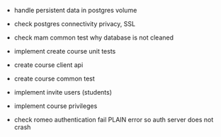 
- handle persistent data in postgres volume
- check postgres connectivity privacy, SSL
- check mam common test why database is not cleaned

- implement create course unit tests
- create course client api
- create course common test
- implement invite users (students)
- implement course privileges
- check romeo authentication fail PLAIN error so auth server does not crash
